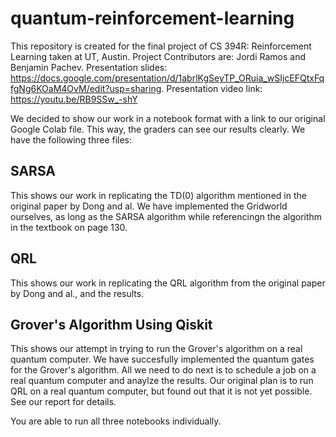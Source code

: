 # quantum-reinforcement-learning
This repository is created for the final project of CS 394R: Reinforcement Learning taken at UT, Austin. 
Project Contributors are: Jordi Ramos and Benjamin Pachev. 
Presentation slides: https://docs.google.com/presentation/d/1abrlKgSeyTP_ORuia_wSIjcEFQtxFqfgNg6KOaM4OvM/edit?usp=sharing.
Presentation video link: https://youtu.be/RB9SSw_-shY

We decided to show our work in a notebook format with a link to our original Google Colab file. This way, the graders can see our results clearly. We have the following three files:

## SARSA
This shows our work in replicating the TD(0) algorithm mentioned in the original paper by Dong and al. We have implemented the Gridworld ourselves, as long as the SARSA algorithm while referencingn the algorithm in the textbook on page 130.
## QRL
This shows our work in replicating the QRL algorithm from the original paper by Dong and al., and the results.
## Grover's Algorithm Using Qiskit
This shows our attempt in trying to run the Grover's algorithm on a real quantum computer. We have succesfully implemented the quantum gates for the Grover's algorithm. All we need to do next is to schedule a job on a real quantum computer and anaylze the results. Our original plan is to run QRL on a real quantum computer, but found out that it is not yet possible. See our report for details.

You are able to run all three notebooks individually.
